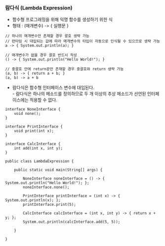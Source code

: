 ### 람다식 (Lambda Expression)

-   함수형 프로그래밍을 위해 익명 함수를 생성하기 위한 식
-   형태 : (매개변수) -> { 실행문 }

```
// 하나의 매개변수만 존재할 경우 괄호 생략 가능
// 런타임 시 대입되는 값에 따라 매개변수의 타입이 자동으로 인식될 수 있으므로 생략 가능
a -> { System.out.println(a); }

// 매개변수가 없을 경우 괄호 반드시 작성
() -> { System.out.println("Hello World!"); }

// 중괄호 안에 return문만 존재할 경우 중괄호와 return 생략 가능 
(a, b) -> { return a + b; }
(a, b) -> a + b
```

-   람다식은 함수형 인터페이스 변수에 대입된다.  
    \- 람다식은 하나의 메소드를 정의하므로 두 개 이상의 추상 메소드가 선언된 인터페이스에는 적용할 수 없다.

```
interface NoneInterface {
    void none();
}

interface PrintInterface {
    void print(int x);
}

interface CalcInterface {
    int add(int x, int y);
}

public class LambdaExpression {

    public static void main(String[] args) {

        NoneInterface noneInterface = () -> { System.out.println("Hello World!"); };
        noneInterface.none();

        PrintInterface printInterface = (int x) -> { System.out.println(x); };
        printInterface.print(5);

        CalcInterface calcInterface = (int x, int y) -> { return x + y; };
        System.out.println(calcInterface.add(5, 5));

    }

}
```